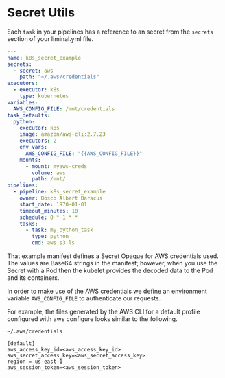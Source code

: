 <!--
Licensed to the Apache Software Foundation (ASF) under one
or more contributor license agreements.  See the NOTICE file
distributed with this work for additional information
regarding copyright ownership.  The ASF licenses this file
to you under the Apache License, Version 2.0 (the
"License"); you may not use this file except in compliance
with the License.  You may obtain a copy of the License at

  http://www.apache.org/licenses/LICENSE-2.0

Unless required by applicable law or agreed to in writing,
software distributed under the License is distributed on an
"AS IS" BASIS, WITHOUT WARRANTIES OR CONDITIONS OF ANY
KIND, either express or implied.  See the License for the
specific language governing permissions and limitations
under the License.
-->

# Secret Utils

Each `task` in your pipelines has a reference to an secret from the `secrets` section of your
liminal.yml file.

```yaml
---
name: k8s_secret_example
secrets:
  - secret: aws
    path: "~/.aws/credentials"
executors:
  - executor: k8s
    type: kubernetes
variables:
  AWS_CONFIG_FILE: /mnt/credentials
task_defaults:
  python:
    executor: k8s
    image: amazon/aws-cli:2.7.23
    executors: 2
    env_vars:
      AWS_CONFIG_FILE: "{{AWS_CONFIG_FILE}}"
    mounts:
      - mount: myaws-creds
        volume: aws
        path: /mnt/
pipelines:
  - pipeline: k8s_secret_example
    owner: Bosco Albert Baracus
    start_date: 1970-01-01
    timeout_minutes: 10
    schedule: 0 * 1 * *
    tasks:
      - task: my_python_task
        type: python
        cmd: aws s3 ls
```

That example manifest defines a Secret Opaque for AWS credentials used. The values are Base64 strings in the manifest; however, when you use the Secret with a Pod then the kubelet provides the decoded data to the Pod and its containers.

In order to make use of the AWS credentials we define an environment variable `AWS_CONFIG_FILE` to authenticate our requests.

For example, the files generated by the AWS CLI for a default profile configured with aws configure looks similar to the following.

`~/.aws/credentials`
```
[default]
aws_access_key_id=<aws_access_key_id>
aws_secret_access_key=<aws_secret_access_key>
region = us-east-1
aws_session_token=<aws_session_token>
```
